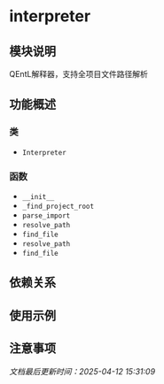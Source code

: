# interpreter

## 模块说明
QEntL解释器，支持全项目文件路径解析

## 功能概述

### 类

- `Interpreter`

### 函数

- `__init__`
- `_find_project_root`
- `parse_import`
- `resolve_path`
- `find_file`
- `resolve_path`
- `find_file`

## 依赖关系

## 使用示例

## 注意事项

*文档最后更新时间：2025-04-12 15:31:09*